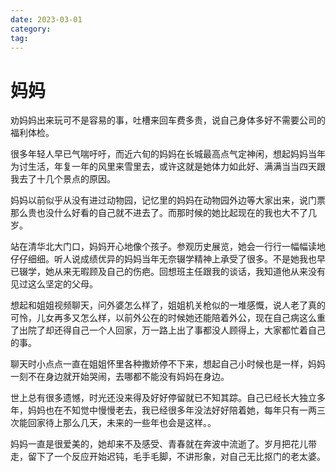 ```yaml
---
date: 2023-03-01
category:
tag:
---
```


# 妈妈

劝妈妈出来玩可不是容易的事，吐槽来回车费多贵，说自己身体多好不需要公司的福利体检。<br>

很多年轻人早已气喘吁吁，而近六旬的妈妈在长城最高点气定神闲，想起妈妈当年为讨生活，年复一年的风里来雪里去，或许这就是她体力如此好、满满当当四天跟我去了十几个景点的原因。<br>

妈妈以前似乎从没有进过动物园，记忆里的妈妈在动物园外边等大家出来，说门票那么贵也没什么好看的自己就不进去了。而那时候的她比起现在的我也大不了几岁。<br>

站在清华北大门口，妈妈开心地像个孩子。参观历史展览，她会一行行一幅幅读地仔仔细细。听人说成绩优异的妈妈当年无奈辍学精神上承受了很多。不是她我也早已辍学，她从来无暇顾及自己的伤疤。回想班主任跟我的谈话，我知道他从来没有见过这么坚定的父母。<br>

想起和姐姐视频聊天，问外婆怎么样了，姐姐机关枪似的一堆感慨，说人老了真的可怜，儿女再多又怎么样，以前外公在的时候她还能陪着外公，现在自己病这么重了出院了却还得自己一个人回家，万一路上出了事都没人顾得上，大家都忙着自己的事。<br>

聊天时小点点一直在姐姐怀里各种撒娇停不下来，想起自己小时候也是一样，妈妈一刻不在身边就开始哭闹，去哪都不能没有妈妈在身边。<br>

世上总有很多遗憾，时光还没来得及好好停留就已不知其踪。自己已经长大独立多年，妈妈也在不知觉中慢慢老去，我已经很多年没法好好陪着她，每年只有一两三次能回家待上那么几天，未来的一些年也会是这样。。<br>

妈妈一直是很爱美的，她却来不及感受、青春就在奔波中流逝了。岁月把花儿带走，留下了一个反应开始迟钝，毛手毛脚，不讲形象，对自己无比抠门的老太婆。
